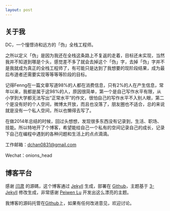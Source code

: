 ```yaml
---
layout: post
---
```


## 关于我

DC，一个憧憬诗和远方的「伪」全栈工程师。

之所以定义「伪」是因为我还在全栈这条路上不复返的走着，目标还未实现，当然我并不知道到哪是个头，感觉差不多了就会去掉这个「伪」字，去掉「伪」字并不是我就成为真正的全栈工程师了，有可能只是达到了我想要的现阶段结果，成为最后布道者还需要实现等等等等阶段的目标。

记得Fenng在一篇文章写道98%的人都在消费信息，只有2%的人在产生信息，常年以来，我都是属于这98%的人，原因很简单，第一个是自己写作水平有限，从小学到大学都无法写出“正常水平”的作文，很怕自己的写作水平不入别人眼，第二个是没有好的个人空间，微博太开放，而且也没落了，朋友圈也不适合，总的来说就是没有一个私人空间，所以也懒得去写了。

在做2014年总结的时候，回过头想想，发现很多东西没有记录到，生活、职场、技能。所以特地开了个博客，希望能给自己一个私有的空间记录自己的成长，记录下自己在编程中遇到的各种问题和生活上的点点滴滴。
 

工作邮箱：<dchan0831@gmail.com>

Wechat：onions_head

## 博客平台

感谢 [闫肃](http://yansu.org) 的源碼，这个博客通过 [Jekyll](http://jekyllrb.com/) 生成，部署在 [Github](https://pages.github.com)，主题基于 [3-Jekyll](https://github.com/P233/3-Jekyll) 修改生成，非常感谢 [Peiwen Lu](https://github.com/P233) 开发出这么漂亮的主题。

我博客的源码托管在[Github](https://github.com/gitcdc/gitcdc.github.io)上，如果有任何改进意见，欢迎讨论。
